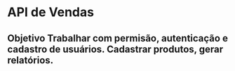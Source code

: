 # API de Vendas 
## Objetivo Trabalhar com permisão, autenticação e cadastro de usuários. Cadastrar produtos, gerar relatórios.
